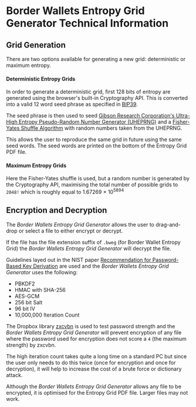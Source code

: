 # Border Wallets Entropy Grid Generator Technical Information

## Grid Generation
There are two options available for generating a new grid: deterministic or maximum entropy.

#### Deterministic Entropy Grids
In order to generate a deterministic grid, first 128 bits of entropy are generated using the browser's built-in Cryptography API. This is converted into a valid 12 word seed phrase as specified in [BIP39](https://github.com/bitcoin/bips/blob/master/bip-0039.mediawiki).

The seed phrase is then used to seed [Gibson Research Corporation's Ultra-High Entropy Pseudo-Random Number Generator (UHEPRNG)](https://www.grc.com/otg/uheprng.htm) and a [Fisher-Yates Shuffle Algorithm](https://en.wikipedia.org/wiki/Fisher%E2%80%93Yates_shuffle) with random numbers taken from the UHEPRNG.

This allows the user to reproduce the same grid in future using the same seed words. The seed words are printed on the bottom of the Entropy Grid PDF file.

#### Maximum Entropy Grids
Here the Fisher-Yates shuffle is used, but a random number is generated by the Cryptography API, maximising the total number of possible grids to `2048!` which is roughly equal to 1.67269 &times; 10<sup>5894</sup>

## Encryption and Decryption
The *Border Wallets Entropy Grid Generator* allows the user to drag-and-drop or select a file to either encrypt or decrypt.

If the file has the file extension suffix of `.bweg` (for Border Wallet Entropy Grid) the *Border Wallets Entropy Grid Generator* will decrypt the file.

Guidelines layed out in the NIST paper [Recommendation for Password-Based Key
Derivation](https://nvlpubs.nist.gov/nistpubs/Legacy/SP/nistspecialpublication800-132.pdf) are used and the *Border Wallets Entropy Grid Generator* uses the following:
- PBKDF2
- HMAC with SHA-256
- AES-GCM
- 256 bit Salt
- 96 bit IV
- 10,000,000 Iteration Count

The Dropbox library [zxcvbn](https://github.com/dropbox/zxcvbn) is used to test password strength and the *Border Wallets Entropy Grid Generator* will prevent encryption of any file where the password used for encryption does not score a `4` (the maximum strength) by zxcvbn.

The high iteration count takes quite a long time on a standard PC but since the user only needs to do this twice (once for encryption and once for decryption), it will help to increase the cost of a brute force or dictionary attack.

Although the *Border Wallets Entropy Grid Generator* allows any file to be encrypted, it is optimised for the Entropy Grid PDF file. Larger files may not work.



